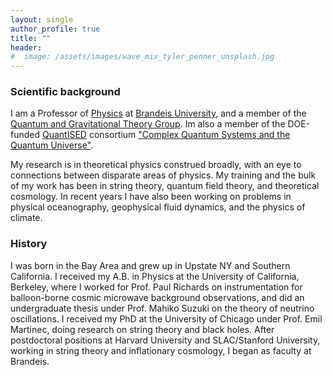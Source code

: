 ```yaml
---
layout: single
author_profile: true
title: ""
header:
#  image: /assets/images/wave_mix_tyler_penner_unsplash.jpg
---
```




### Scientific background
I am a Professor of [Physics](https://www.brandeis.edu/physics/index.html) at [Brandeis University](https://www.brandeis.edu/), and a member of the [Quantum and Gravitational Theory Group](https://www.brandeis.edu/physics/research/high-energy-gravitational-theory.html). Im also a member of the DOE-funded [QuantISED](https://science.osti.gov/hep/Research/Quantum-Information-Science-QIS) consortium ["Complex Quantum Systems and the Quantum Universe"](https://www.qiqg.org/). 

My research is in theoretical physics construed broadly, with an eye to connections between disparate areas of physics. My training and the bulk of my work has been in string theory, quantum field theory, and theoretical cosmology. In recent years I have also been working on problems in physical oceanography, geophysical fluid dynamics, and the physics of climate.

### History
I was born in the Bay Area and grew up in Upstate NY and Southern California. I received my A.B. in Physics at the University of 
California, Berkeley, where I worked for Prof. Paul Richards on instrumentation for balloon-borne cosmic microwave background observations, and did an undergraduate thesis under Prof. Mahiko Suzuki on the theory of neutrino 
oscillations. I received my PhD at the University of Chicago under Prof. Emil Martinec, doing research on string theory and black holes. After postdoctoral 
positions at Harvard University and SLAC/Stanford University, working in string theory and
inflationary cosmology, I began as faculty at Brandeis.
